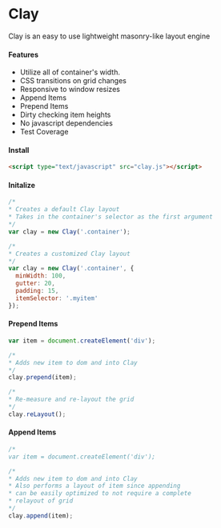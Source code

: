 Clay
====
Clay is an easy to use lightweight masonry-like layout engine

#### Features
- Utilize all of container's width.
- CSS transitions on grid changes
- Responsive to window resizes
- Append Items
- Prepend Items
- Dirty checking item heights
- No javascript dependencies
- Test Coverage

#### Install
```HTML
<script type="text/javascript" src="clay.js"></script>
```

#### Initalize
```javascript
/*
* Creates a default Clay layout
* Takes in the container's selector as the first argument
*/
var clay = new Clay('.container');
```

```javascript
/*
* Creates a customized Clay layout
*/
var clay = new Clay('.container', {
  minWidth: 100, 
  gutter: 20, 
  padding: 15, 
  itemSelector: '.myitem'
});
```

#### Prepend Items
```javascript
var item = document.createElement('div');

/*
* Adds new item to dom and into Clay
*/
clay.prepend(item);

/*
* Re-measure and re-layout the grid
*/
clay.reLayout();
```

#### Append Items
```javascript
/*
var item = document.createElement('div');

/*
* Adds new item to dom and into Clay
* Also performs a layout of item since appending
* can be easily optimized to not require a complete
* relayout of grid
*/
clay.append(item);
```
